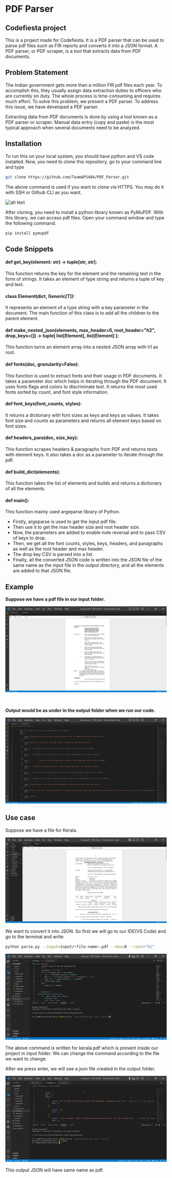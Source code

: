 # PDF Parser

## Codefiesta project
This is a project made for Codefiesta. It is a PDF parser that can be used to parse pdf files such as FIR reports and converts it into a JSON format.
A PDF parser, or PDF scraper, is a tool that extracts data from PDF documents.

## Problem Statement
The Indian government gets more than a million FIR pdf files each year. To accomplish this, they usually assign data extraction duties to officers who are currently on duty. The whole process is time-consuming and requires much effort. To solve this problem, we present a PDF parser. To address this issue, we have developed a PDF parser.

Extracting data from PDF documents is done by using a tool known as a PDF parser or scraper. Manual data entry (copy and paste) is the most typical approach when several documents need to be analyzed.

## Installation
To run this on your local system, you should have python and VS code installed.
Now, you need to clone this repository, go to your command line and type

```bash
git clone https://github.com/TeamAPS404/PDF_Parser.git
```

The above command is used if you want to clone via HTTPS. You may do it with SSH or Github CLI as you want.

![alt text](https://github.com/TeamAPS404/PDF_Parser/blob/main/images/Meet%20-%20rak-jeum-fyv%20and%2011%20more%20pages%20-%20Personal%20-%20Microsoft%E2%80%8B%20Edge%2014-07-2022%2011_04_22%20(2).png)


After cloning, you need to install a python library known as PyMuPDF. With this library, we can access pdf files. Open your command window and type the following command.

```bash
pip install pymupdf
```

## Code Snippets

#### def get_key(element: str) -> tuple[str, str]:
This function returns the key for the element and the remaining text in the form of strings. It takes an element of type string and returns a tuple of key and text.

#### class Element(dict, Generic[T]):
It represents an element of a type string with a key parameter in the document. The main function of this class is to add all the children to the parent element.

#### def make_nested_json(elements, max_header=6, root_header="h2", drop_keys=[]) -> tuple[ list[Element], list[Element] ]:
This function turns an element array into a nested JSON array with h1 as root.

#### def fonts(doc, granularity=False):
This function is used to extract fonts and their usage in PDF documents. It takes a parameter doc which helps in iterating through the PDF document. It uses fonts flags and colors to discriminate text. It returns the most used fonts sorted by count, and font style information.

#### def font_keys(font_counts, styles):

It returns a dictionary with font sizes as keys and keys as values. It takes font size and counts as parameters and returns all element keys based on font sizes.

#### def headers_para(doc, size_key):
This function scrapes headers & paragraphs from PDF and returns texts with element keys. It also takes a doc as a parameter to iterate through the pdf.

#### def build_dict(elements):
This function takes the list of elements and builds and returns a dictionary of all the elements.

#### def main():
This function mainly used argeparse library of Python.
- Firstly, argeparse is used to get the input pdf file.
- Then use it to get the max header size and root header size.
- Now, the parameters are added to enable note reversal and to pass CSV of keys to drop.
- Then, we get all the font counts, styles, keys, headers, and paragraphs as well as the root header and max header. 
- The drop key CSV is parsed into a list.
- Finally, all the converted JSON code is written into the JSON file of the same name as the input file in the output directory, and all the elements are added to that JSON file.


## Example
**Suppose we have a pdf file in our input folder.**
<br>

![alt text](https://github.com/TeamAPS404/PDF_Parser/blob/main/images/haryana.json%20-%20PDF_Parser%20-%20Visual%20Studio%20Code%2014-07-2022%2009_38_58.png)

<br>

 **Output would be as under in the output folder when we run our code.**
 <br>
 
 ![alt text](https://github.com/TeamAPS404/PDF_Parser/blob/main/images/haryana.json%20-%20PDF_Parser%20-%20Visual%20Studio%20Code%2014-07-2022%2009_39_07.png)
 
 ## Use case
 Suppose we have a file for Kerala.
 
 ![alt text](https://github.com/TeamAPS404/PDF_Parser/blob/main/images/kerala.pdf%20-%20PDF_Parser%20-%20Visual%20Studio%20Code%2014-07-2022%2010_14_30.png)
 
 We want to convert it into JSON. So first we will go to our IDE(VS Code) and go to the terminal and write
 
 ```bash
python parse.py --input=input/<file-name>.pdf --max=8 --root="h1"
```

![alt text](https://github.com/TeamAPS404/PDF_Parser/blob/main/images/parse.py%20-%20PDF_Parser%20-%20Visual%20Studio%20Code%2014-07-2022%2010_37_06.png)
 
The above command is written for kerala.pdf which is present inside our project in input folder. We can change the command according to the file we want to change.

After we press enter, we will see a json file created in the output folder.

![alt text](https://github.com/TeamAPS404/PDF_Parser/blob/main/images/kerala.json%20-%20PDF_Parser%20-%20Visual%20Studio%20Code%2014-07-2022%2010_39_35.png)
 
 This output JSON will have same name as pdf.



